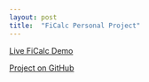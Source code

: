 ```yaml
---
layout: post
title:  "FiCalc Personal Project"
---
```


[Live FiCalc Demo](/ficalc/index)

[Project on GitHub](https://github.com/meagerfindings/early_retirement_calculators)
